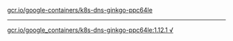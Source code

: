 [gcr.io/google-containers/k8s-dns-ginkgo-ppc64le](https://hub.docker.com/r/sqeven/k8s-dns-ginkgo-ppc64le/tags/) 

----
[gcr.io/google_containers/k8s-dns-ginkgo-ppc64le:1.12.1 √](https://hub.docker.com/r/sqeven/k8s-dns-ginkgo-ppc64le/tags/)

